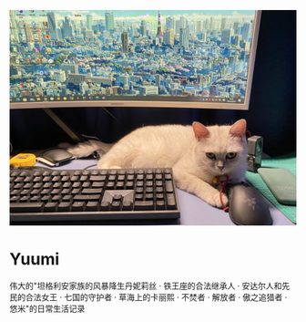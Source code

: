 ![](https://github.com/magicat-university/Yuumi/blob/main/202208/IMG_7505.jpg?raw=true)
# Yuumi
伟大的"坦格利安家族的风暴降生丹妮莉丝 · 铁王座的合法继承人 · 安达尔人和先民的合法女王 · 七国的守护者 · 草海上的卡丽熙 · 不焚者 · 解放者 · 傲之追猎者 · 悠米"的日常生活记录
